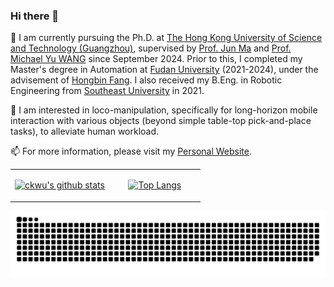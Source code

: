 ### Hi there 👋

🌱 I am currently pursuing the Ph.D. at [The Hong Kong University of Science and Technology (Guangzhou)](https://www.hkust-gz.edu.cn/), supervised by [Prof. Jun Ma](https://scholar.google.com/citations?user=8VepsVAAAAAJ&hl) and [Prof. Michael Yu WANG](https://scholar.google.com/citations?user=Oo7c22wAAAAJ&hl=zh-CN&oi=ao) since September 2024. Prior to this, I completed my Master's degree in Automation at [Fudan University](https://www.fudan.edu.cn/en/) (2021-2024), under the advisement of [Hongbin Fang](https://scholar.google.com/citations?user=PNxCzfwAAAAJ&hl=zh-CN). I also received my B.Eng. in Robotic Engineering from [Southeast University](https://www.seu.edu.cn/) in 2021.

👯  I am interested in loco-manipulation, specifically for long-horizon mobile interaction with various objects (beyond simple table-top pick-and-place tasks), to alleviate human workload.

📫 For more information, please visit my [Personal Website](https://zhihaibi.github.io/).

<!--
**Zhihaibi/Zhihaibi** is a ✨ _special_ ✨ repository because its `README.md` (this file) appears on your GitHub profile.

Here are some ideas to get you started:

- 🔭 I’m currently working on ...
- 🌱 I’m currently learning ...
- 👯 I’m looking to collaborate on ...
- 🤔 I’m looking for help with ...
- 💬 Ask me about ...
- 📫 How to reach me: ...
- 😄 Pronouns: ...
- ⚡ Fun fact: ...
-->

<table><tr><td align="center" width="52%">
  
[![ckwu's github stats](https://github-readme-stats.vercel.app/api?username=Zhihaibi&show_icons=true&count_private=true)](https://github.com/Zhihaibi/)
  
</td><td align="center" width="48%">
  
[![Top Langs](https://github-readme-stats.vercel.app/api/top-langs/?username=Zhihaibi&layout=compact&show_icons=true)](https://github.com/Zhihaibi/github-readme-stats)
  
</td></tr></table>

<picture>
  <source media="(prefers-color-scheme: dark)" srcset="https://raw.githubusercontent.com/CK1201/CK1201/output/github-contribution-grid-snake-dark.svg">
  <source media="(prefers-color-scheme: light)" srcset="https://raw.githubusercontent.com/CK1201/CK1201/output/github-contribution-grid-snake.svg">
  <img alt="github contribution grid snake animation" src="https://raw.githubusercontent.com/CK1201/CK1201/output/github-contribution-grid-snake.svg">
</picture>

